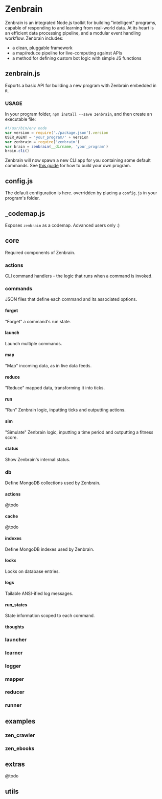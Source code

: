# Zenbrain

Zenbrain is an integrated Node.js toolkit for building "intelligent" programs, capable of responding to and learning from real-world data. At its heart is an efficient data processing pipeline, and a modular event handling workflow. Zenbrain includes:

- a clean, pluggable framework
- a map/reduce pipeline for live-computing against APIs
- a method for defining custom bot logic with simple JS functions

## zenbrain.js

Exports a basic API for building a new program with Zenbrain embedded in it.

### USAGE

In your program folder, `npm install --save zenbrain`, and then create an executable file:

```js
#!/usr/bin/env node
var version = require('./package.json').version
USER_AGENT = 'your_program/' + version
var zenbrain = require('zenbrain')
var brain = zenbrain(__dirname, 'your_program')
brain.cli()
```

Zenbrain will now spawn a new CLI app for you containing some default commands. See [this guide](todo) for how to build your own program.

## config.js

The default configuration is here. overridden by placing a `config.js` in your program's folder.

## _codemap.js

Exposes `zenbrain` as a codemap. Advanced users only :)

## core

Required components of Zenbrain.

### actions

CLI command handlers - the logic that runs when a command is invoked.

### commands

JSON files that define each command and its associated options.

#### forget

"Forget" a command's run state.

#### launch

Launch multiple commands.

#### map

"Map" incoming data, as in live data feeds.

#### reduce

"Reduce" mapped data, transforming it into ticks.

#### run

"Run" Zenbrain logic, inputting ticks and outputting actions.

#### sim

"Simulate" Zenbrain logic, inputting a time period and outputting a fitness score.

#### status

Show Zenbrain's internal status.

### db

Define MongoDB collections used by Zenbrain.

#### actions

@todo

#### cache

@todo

#### indexes

Define MongoDB indexes used by Zenbrain.

#### locks

Locks on database entries.

#### logs

Tailable ANSI-ified log messages.

#### run_states

State information scoped to each command.

#### thoughts

### launcher

### learner

### logger

### mapper

### reducer

### runner

## examples

### zen_crawler

### zen_ebooks

## extras

@todo

## utils

###